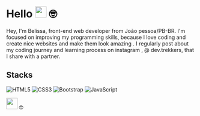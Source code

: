 # Hello <img src="https://media.giphy.com/media/hvRJCLFzcasrR4ia7z/giphy.gif" width="30"> 🤓

Hey, I'm Belissa,  front-end web developer from João pessoa/PB-BR. I'm focused on improving my programming skills, because I love coding  and create  nice websites and make them look amazing .
I regularly post about my   coding journey  and learning process on instagram , @ dev.trekkers,  that I share with a partner.

## Stacks
![HTML5](https://img.shields.io/badge/-HTML5-232323?style=flat&labelColor=E34F26&logo=html5&logoColor=ffffff)
![CSS3](https://img.shields.io/badge/-CSS3-232323?style=flat&labelColor=1572B6&logo=css3&logoColor=ffffff)
![Bootstrap](https://img.shields.io/badge/-Bootstrap-232323?style=flat&labelColor=7952B3&logo=bootstrap&logoColor=ffffff)
![JavaScript](https://img.shields.io/badge/-JavaScript-232323?style=flat&labelColor=000000&logo=javascript&logoColor=F7DF1E)


<img src="https://media.giphy.com/media/hvRJCLFzcasrR4ia7z/giphy.gif" width="30"> 🤓
